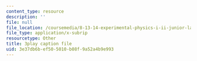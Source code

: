 ```yaml
---
content_type: resource
description: ''
file: null
file_location: /coursemedia/8-13-14-experimental-physics-i-ii-junior-lab-fall-2016-spring-2017/3e37db6bef505010b08f9a52a4b9e993_RzbWSnb3kHs.vtt
file_type: application/x-subrip
resourcetype: Other
title: 3play caption file
uid: 3e37db6b-ef50-5010-b08f-9a52a4b9e993
---
```

